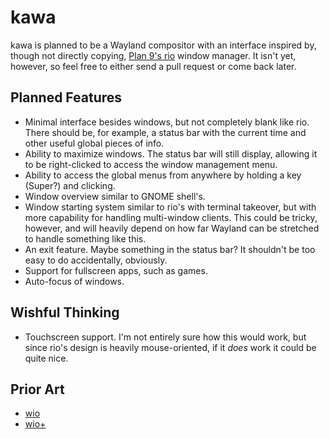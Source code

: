 kawa
====

kawa is planned to be a Wayland compositor with an interface inspired by, though not directly copying, [Plan 9's rio](https://en.wikipedia.org/wiki/Rio_(windowing_system)) window manager. It isn't yet, however, so feel free to either send a pull request or come back later.

Planned Features
----------------

* Minimal interface besides windows, but not completely blank like rio. There should be, for example, a status bar with the current time and other useful global pieces of info.
* Ability to maximize windows. The status bar will still display, allowing it to be right-clicked to access the window management menu.
* Ability to access the global menus from anywhere by holding a key (Super?) and clicking.
* Window overview similar to GNOME shell's.
* Window starting system similar to rio's with terminal takeover, but with more capability for handling multi-window clients. This could be tricky, however, and will heavily depend on how far Wayland can be stretched to handle something like this.
* An exit feature. Maybe something in the status bar? It shouldn't be too easy to do accidentally, obviously.
* Support for fullscreen apps, such as games.
* Auto-focus of windows.

Wishful Thinking
----------------

* Touchscreen support. I'm not entirely sure how this would work, but since rio's design is heavily mouse-oriented, if it _does_ work it could be quite nice.

Prior Art
---------

* [wio](https://wio-project.org)
* [wio+](https://notabug.org/Leon_Plickat/wio-plus)